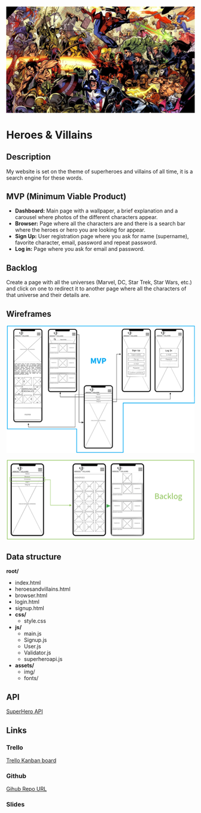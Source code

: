 ![wallpaper heroes](https://github.com/Jorditm/ProjectM1-superheroes/blob/master/assets/img/wallpaper%20heroes.jpg)

# Heroes & Villains

## Description

My website is set on the theme of superheroes and villains of all time, it is a search engine for these words.

## MVP (Minimum Viable Product)

- __Dashboard:__ Main page with a wallpaper, a brief explanation and a carousel where photos of the different characters appear.
- __Browser:__ Page where all the characters are and there is a search bar where the heroes or hero you are looking for appear.
- __Sign Up:__ User registration page where you ask for name (supername), favorite character, email, password and repeat password.
- __Log in:__ Page where you ask for email and password.

## Backlog

Create a page with all the universes (Marvel, DC, Star Trek, Star Wars, etc.) and click on one to redirect it to another page where all the characters of that universe and their details are.

## Wireframes

![MVP](https://github.com/Jorditm/ProjectM1-superheroes/blob/master/assets/img/MVP.png)

![Backlog](https://github.com/Jorditm/ProjectM1-superheroes/blob/master/assets/img/Backlog.png)

## Data structure

**root/**

- index.html
- heroesandvillains.html
- browser.html
- login.html
- signup.html
- **css/**
  - style.css
- **js/**
  - main.js
  - Signup.js
  - User.js
  - Validator.js
  - superheroapi.js
- **assets/**
  - img/
  - fonts/

## API

[SuperHero API](https://superheroapi.com/index.html)

## Links

### Trello

[Trello Kanban board](https://trello.com/b/Do9COfrX)

### Github

[Gihub Repo URL](https://github.com/Jorditm/ProjectM1-superheroes)

### Slides

